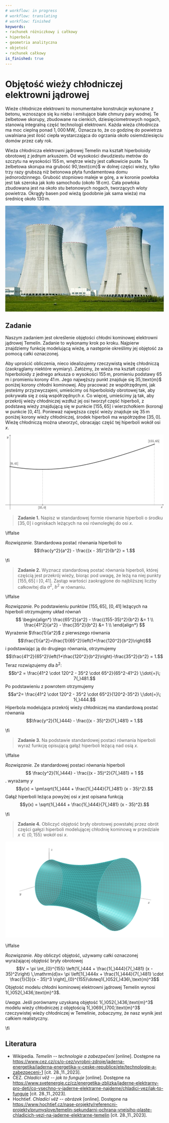 ```yaml
---
# workflow: in progress
# workflow: translating
# workflow: finished
keywords:
- rachunek różniczkowy i całkowy
- hiperbola
- geometria analityczna
- objetość
- rachunek całkowy
is_finished: true
---
```



# Objętość wieży chłodniczej elektrowni jądrowej

Wieże chłodnicze elektrowni to monumentalne konstrukcje wykonane z betonu, wznoszące się ku niebu i emitujące białe chmury pary wodnej.
Te żelbetowe skorupy, zbudowane na cienkich, dziesięciometrowych nogach, stanowią integralną część technologii elektrowni.
Każda wieża chłodnicza ma moc cieplną ponad $1{,}000\,\text{MW,}$.
Oznacza to, że co godzinę do powietrza uwalniana jest ilość ciepła wystarczająca do ogrzania około osiemdziesięciu domów przez cały rok.

Wieża chłodnicza elektrowni jądrowej Temelín ma kształt hiperboloidy obrotowej z jednym arkuszem.
Od wysokości dwudziestu metrów do szczytu na wysokości $155\,\text{m}$, wnętrze wieży jest całkowicie puste.
Ta żelbetowa skorupa ma grubość 90\,\text{cm}$ w dolnej części wieży, tylko trzy razy grubszą niż betonowa płyta fundamentowa domu jednorodzinnego.
Grubość stopniowo maleje w górę, a w koronie powłoka jest tak szeroka jak koło samochodu (około $18\,\text{cm}$).
Cała powłoka zbudowana jest na około stu betonowych nogach, tworzących wloty powietrza.
Okrągły basen pod wieżą (podobnie jak sama wieża) ma średnicę około $130\,\text{m}$.


![Typowa wieża chłodnicza](00033_obr.jpeg)

## Zadanie

Naszym zadaniem jest określenie objętości chłodni kominowej elektrowni jądrowej Temelín. Zadanie to wykonamy krok po kroku. Najpierw znajdziemy funkcję modelującą wieżę, a następnie określimy jej objętość za pomocą całki oznaczonej.

Aby uprościć obliczenia, nieco idealizujemy rzeczywistą wieżę chłodniczą (zaokrąglamy niektóre wymiary). Załóżmy, że wieża ma kształt części hiperboloidy z jednego arkusza o wysokości $155\,\text{m}$, promieniu podstawy $65\,\text{m}$ i promieniu korony $41\,\text{m}$. Jego najwęższy punkt znajduje się 35\,\text{m}$ poniżej korony chłodni kominowej.
Aby pracować ze współrzędnymi, jak jesteśmy przyzwyczajeni, umieścimy oś hiperboloidy obrotowej tak, aby pokrywała się z osią współrzędnych $x$. Co więcej, umieścimy ją tak, aby przekrój wieży chłodniczej wzdłuż jej osi tworzył część hiperboli, z podstawą wieży znajdującą się w punkcie $[155, 65]$ i wierzchołkiem (koroną) w punkcie $[0, 41]$. Ponieważ najwęższa część wieży znajduje się $35\,\text{m}$ poniżej korony wieży chłodniczej, środek hiperboli ma współrzędne $[35, 0]$. Wieżę chłodniczą można utworzyć, obracając część tej hiperboli wokół osi $x$.

![Przekrój poziomej wieży chłodniczej. Korona wieży znajduje się po lewej stronie, a podstawa po prawej.](00033_obr_1.png)

> **Zadanie 1.** Napisz w standardowej formie równanie hiperboli o środku $[35, 0]$ i ogniskach leżących na osi równoległej do osi $x$.

\iffalse

*Rozwiązanie.* Standardowa postać równania hiperboli to
$$\frac{y^2}{a^2} - \frac{(x - 35)^2}{b^2} = 1.$$

\fi

> **Zadanie 2.** Wyznacz standardową postać równania hiperboli, której częścią jest przekrój wieży, biorąc pod uwagę, że leżą na niej punkty $[155, 65]$ i $[0, 41]$.
> Zastąp wartości zaokrąglone do najbliższej liczby całkowitej dla $a^2$, $b^2$ w równaniu.

\iffalse

*Rozwiązanie.* Po podstawieniu punktów $[155, 65]$, $[0, 41]$ leżących na hiperboli otrzymujemy układ równań
$$
\begin{align*}
\frac{65^2}{a^2} - \frac{(155-35)^2}{b^2} &= 1 \\
\frac{41^2}{a^2} - \frac{35^2}{b^2} &= 1 \\
\end{align*}
$$
Wyrażenie $\frac{1}{a^2}$ z pierwszego równania
$$\frac{1}{a^2}=\frac{1}{65^2}\left(1+\frac{120^2}{b^2}\right)$$
i podstawiając ją do drugiego równania, otrzymujemy
$$\frac{41^2}{65^2}\left(1+\frac{120^2}{b^2}\right)-\frac{35^2}{b^2} = 1.$$
Teraz rozwiązujemy dla $b^2$:
$$b^2 = \frac{41^2 \cdot 120^2 - 35^2 \cdot 65^2}{65^2-41^2} \;\dot{=}\; 7{,}481.$$
Po podstawieniu z powrotem otrzymujemy
$$a^2= \frac{41^2 \cdot 120^2 - 35^2 \cdot 65^2}{120^2-35^2} \;\dot{=}\; 1{,}444.$$
Hiperbola modelująca przekrój wieży chłodniczej ma standardową postać równania
$$\frac{y^2}{1{,}444} - \frac{(x - 35)^2}{7{,}481} = 1.$$

\fi

> **Zadanie 3.** Na podstawie standardowej postaci równania hiperboli wyraź funkcję opisującą gałąź hiperboli leżącą nad osią $x$.

\iffalse

*Rozwiązanie.* Ze standardowej postaci równania hiperboli
$$
\frac{y^2}{1{,}444} - \frac{(x - 35)^2}{7{,}481} = 1
$$.
wyrażamy $y$
$$y(x) = \pm\sqrt{1{,}444 + \frac{1{,}444}{7{,}481} (x - 35)^2}.$$
Gałąź hiperboli leżąca powyżej osi $x$ jest opisana funkcją
$$y(x) = \sqrt{1{,}444 + \frac{1{,}444}{7{,}481} (x - 35)^2}.$$

\fi

> **Zadanie 4.** Obliczyć objętość bryły obrotowej powstałej przez obrót części gałęzi hiperboli modelującej chłodnię kominową w przedziale
> $x\in\langle 0, 155\rangle$ wokół osi $x$.

![Model 3D wieży chłodniczej](00033_obr_2.png)

\iffalse

*Rozwiązanie.* Aby obliczyć objętość, używamy całki oznaczonej wyrażającej objętość bryły obrotowej
$$V = \pi \int_{0}^{155} \left(1{,}444 + \frac{1{,}444}{7{,}481} (x - 35)^2\right) \,\mathrm{d}x= \pi \left[1{,}444x + \frac{1{,}444}{7{,}481} \cdot \frac{1}{3}(x - 35)^3 \right]_{0}^{155}\doteq1{,}052{,}436\,\text{m}^3$$
Objętość modelu chłodni kominowej elektrowni jądrowej Temelín wynosi 1{,}052{,}436\,\text{m}^3$.

*Uwaga.* Jeśli porównamy uzyskaną objętość 1{,}052{,}436\,\text{m}^3$ modelu wieży chłodniczej z objętością 1{,}069{,}700\,\text{m}^3$ rzeczywistej wieży chłodniczej w Temelínie, zobaczymy, że nasz wynik jest całkiem realistyczny.

\fi

## Literatura

* Wikipedia. *Temelín -- technologie a zabezpečení* [online]. Dostępne na https://www.cez.cz/cs/o-cez/vyrobni-zdroje/jaderna-energetika/jaderna-energetika-v-ceske-republice/ete/technologie-a-zabezpeceni-1 [cit. 28.\,11.\,2023].
* ČEZ. *Chladící věž -- jak to funguje* [online]. Dostępne na https://www.svetenergie.cz/cz/energetika-zblizka/jaderne-elektrarny-pro-deti/co-vsechno-v-jaderne-elektrarne-najdeme/chladici-vez/jak-to-funguje [cit. 28.\,11.\,2023].
* Hochtief. *Chladící věž -- obrázek* [online]. Dostępne na https://www.hochtief.cz/nase-projekty/referencni-projekty/prumyslove/temelin-sekundarni-ochrana-vnejsiho-plaste-chladicich-vezi-na-jaderne-elektrarne-temelin [cit. 28.\,11.\,2023].

